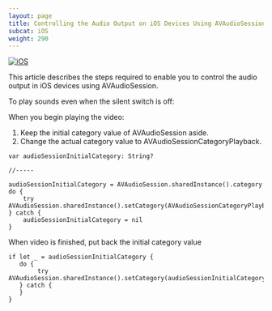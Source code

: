 ```yaml
---
layout: page
title: Controlling the Audio Output on iOS Devices Using AVAudioSession
subcat: iOS
weight: 290
---
```


[![iOS](https://img.shields.io/badge/iOS-Supported-green.svg)](https://github.com/kaltura/player-sdk-native-ios) 

This article describes the steps required to enable you to control the audio output in iOS devices using AVAudioSession.

To play sounds even when the silent switch is off:

When you begin playing the video: 

1. Keep the initial category value of AVAudioSession aside.
2. Change the actual category value to AVAudioSessionCategoryPlayback.

```
var audioSessionInitialCategory: String?

//-----

audioSessionInitialCategory = AVAudioSession.sharedInstance().category
do {
    try AVAudioSession.sharedInstance().setCategory(AVAudioSessionCategoryPlayback)
} catch {
    audioSessionInitialCategory = nil
}
```

When video is finished, put back the initial category value
```
if let _ = audioSessionInitialCategory {
   do {
        try AVAudioSession.sharedInstance().setCategory(audioSessionInitialCategory!)
   } catch {
   }
}
```
